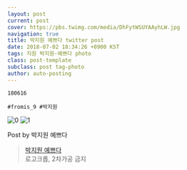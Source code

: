 ```yaml
---
layout: post
current: post
cover: https://pbs.twimg.com/media/DhFytWSUYAAyhLW.jpg
navigation: true
title: 박지원 예쁘다 twitter post
date: 2018-07-02 18:34:26 +0900 KST
tags: 지원 박지원-예쁘다 photo
class: post-template
subclass: post tag-photo
author: auto-posting
---
```


```  
180616  
  
#fromis_9 #박지원  

```

![0](https://pbs.twimg.com/media/DhFyr2fVQAADJVT.jpg)
![1](https://pbs.twimg.com/media/DhFytWSUYAAyhLW.jpg)


Post by 박지원 예쁘다

> [박지원 예쁘다](https://twitter.com/jiwon_is_pretty)  
  로고크롭, 2차가공 금지